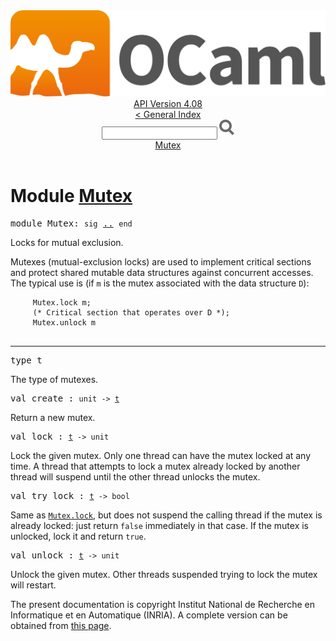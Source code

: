 <!-- ((! set title API !)) ((! set documentation !)) ((! set api !)) ((! set nobreadcrumb !)) -->
<div class="api"><header><nav class="toc brand"><a class="brand" href="https://ocaml.org/"><img src="colour-logo-gray.svg" class="svg" alt="OCaml"></a></nav><nav class="toc"><div class="toc_version"><a href="/docs" id="version-select">API Version 4.08</a></div><a href="index.html">&lt; General Index</a><div class="api_search"><input type="text" name="apisearch" id="api_search" oninput="mySearch(false);" onkeypress="this.oninput();" onclick="this.oninput();" onpaste="this.oninput();">
<img src="search_icon.svg" alt="Search" class="svg" onclick="mySearch(false)"></div>
<div id="search_results"></div><div class="toc_title"><a href="#top">Mutex</a></div><ul></ul></nav></header>

<h1>Module <a href="type_Mutex.html">Mutex</a></h1>

<pre><span id="MODULEMutex"><span class="keyword">module</span> Mutex</span>: <code class="code"><span class="keyword">sig</span></code> <a href="Mutex.html">..</a> <code class="code"><span class="keyword">end</span></code></pre><div class="info module top">
<div class="info-desc">
<p>Locks for mutual exclusion.</p>

<p>Mutexes (mutual-exclusion locks) are used to implement critical sections
   and protect shared mutable data structures against concurrent accesses.
   The typical use is (if <code class="code">m</code> is the mutex associated with the data structure
   <code class="code"><span class="constructor">D</span></code>):</p>
<pre class="codepre"><code class="code">     <span class="constructor">Mutex</span>.lock m;
     <span class="comment">(* Critical section that operates over D *)</span>;
     <span class="constructor">Mutex</span>.unlock m
   </code></pre></div>
</div>
<hr width="100%">

<pre><span id="TYPEt"><span class="keyword">type</span> <code class="type"></code>t</span> </pre>
<div class="info ">
<div class="info-desc">
<p>The type of mutexes.</p>
</div>
</div>


<pre><span id="VALcreate"><span class="keyword">val</span> create</span> : <code class="type">unit -&gt; <a href="Mutex.html#TYPEt">t</a></code></pre><div class="info ">
<div class="info-desc">
<p>Return a new mutex.</p>
</div>
</div>

<pre><span id="VALlock"><span class="keyword">val</span> lock</span> : <code class="type"><a href="Mutex.html#TYPEt">t</a> -&gt; unit</code></pre><div class="info ">
<div class="info-desc">
<p>Lock the given mutex. Only one thread can have the mutex locked
   at any time. A thread that attempts to lock a mutex already locked
   by another thread will suspend until the other thread unlocks
   the mutex.</p>
</div>
</div>

<pre><span id="VALtry_lock"><span class="keyword">val</span> try_lock</span> : <code class="type"><a href="Mutex.html#TYPEt">t</a> -&gt; bool</code></pre><div class="info ">
<div class="info-desc">
<p>Same as <a href="Mutex.html#VALlock"><code class="code"><span class="constructor">Mutex</span>.lock</code></a>, but does not suspend the calling thread if
   the mutex is already locked: just return <code class="code"><span class="keyword">false</span></code> immediately
   in that case. If the mutex is unlocked, lock it and
   return <code class="code"><span class="keyword">true</span></code>.</p>
</div>
</div>

<pre><span id="VALunlock"><span class="keyword">val</span> unlock</span> : <code class="type"><a href="Mutex.html#TYPEt">t</a> -&gt; unit</code></pre><div class="info ">
<div class="info-desc">
<p>Unlock the given mutex. Other threads suspended trying to lock
   the mutex will restart.</p>
</div>
</div>

<div class="copyright">The present documentation is copyright Institut National de Recherche en Informatique et en Automatique (INRIA). A complete version can be obtained from <a href="http://caml.inria.fr/pub/docs/manual-ocaml/">this page</a>.</div></div>